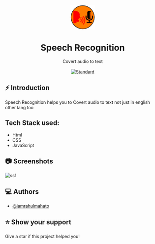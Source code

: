 <p align="center">
    <img alt="" height="80" src="./img/kisspng-speech-recognition-human-voice-technology-plain-te-5af8480eab18d6.6293122015262208147008.png">
  </a>
</p>
<h1 align="center">Speech Recognition</h1>

<div align="center">
  Covert audio to text
</div>

<br />

<div align="center">
  <!-- Standard -->
  <a href="https://standardjs.com">
    <img src="https://img.shields.io/badge/code%20style-standard-brightgreen.svg?style=flat-square"
      alt="Standard" />
  </a>
</div>

## ⚡️  Introduction
Speech Recognition helps you to Covert audio to text not just in english other lang too


## Tech Stack used:
* Html
* CSS
* JavaScript

## 📷 Screenshots

![ss1]()


## ‎‍💻 Authors

- [@iamrahulmahato](https://www.github.com/iamrahulmahato)
## ⭐️ Show your support

Give a star if this project helped you!
